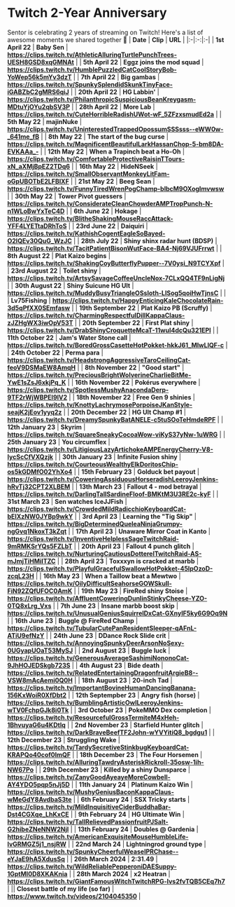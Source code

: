 # Twitch 2-Year Anniversary
Sentor is celebrating 2 years of streaming on Twitch! Here's a list of awesome moments we shared together 🙂
| **Date** | **Clip** | **URL** |
|:-|:-:|:-|
| **1st April 22** | **Baby Sen** | **https://clips.twitch.tv/AthleticAlluringTurtlePunchTrees-UESH8GSD8xqGMNAt** |
| **5th April 22** | **Eggz joins the mod squad** | **https://clips.twitch.tv/HumblePuzzledCatCoolStoryBob-YoWep56k5mYv3dzT** |
| **7th April 22** | **Big gambas** | **https://clips.twitch.tv/SpunkySplendidSkunkTinyFace-iGABZbC2gMRS6qiJ** |
| **20th April 22** | **HG Labbin'** | **https://clips.twitch.tv/PhilanthropicSuspiciousBeanKreygasm-MDtuYjOYu2qbSV3P** |
| **28th April 22** | **More Lab** | **https://clips.twitch.tv/CuteHorribleRadishUWot-wF_5ZFzxsmudEd2a** |
| **5th May 22** | **majinNuke** | **https://clips.twitch.tv/UninterestedTrappedOpossumSSSsss--eWW0w-_641me_fB** |
| **8th May 22** | **The start of the bug curse** | **https://clips.twitch.tv/MagnificentBeautifulLarkHassanChop-5-bm8DA-EVKAAa_-** |
| **12th May 22** | **When a Trapinch beat a Ho-Oh** | **https://clips.twitch.tv/ComfortableProtectiveRaisinTTours-xN_aXMjBpEZ2TDq6** |
| **16th May 22** | **HideNSeek** | **https://clips.twitch.tv/SmallObservantMonkeyLitFam-oGpUBOTbE2LFBIXF** |
| **21st May 22** | **Beeg Sean** | **https://clips.twitch.tv/FunnyTiredWrenPogChamp-blbcM9OXogImvwsw** |
| **30th May 22** | **Tower Pivot guessers** | **https://clips.twitch.tv/ConsiderateCleanChowderAMPTropPunch-N-n1WLoBwYxTeC4D** |
| **6th June 22** | **Hokage** | **https://clips.twitch.tv/BlitheShakingMouseRaccAttack-YFF4LYETtaDRhToS** |
| **23rd June 22** | **Daiquiri** | **https://clips.twitch.tv/KathishCogentEagleSoBayed-O2lQEv30QuG_WzJC** |
| **28th July 22** | **Shiny shinx radar hunt (BDSP)** | **https://clips.twitch.tv/TacitPatientBisonWutFace-BA4-Nj69VJUFrrwt** |
| **8th August 22** | **Plat Kaizo begins** | **https://clips.twitch.tv/ShakingCoyButterflyPupper--7V0ysi_N9TCYXpf** |
| **23rd August 22** | **Toilet shiny** | **https://clips.twitch.tv/ArtsySavageCoffeeUncleNox-7CLxQQ4TF9nLigNj** |
| **30th August 22** | **Shiny Suicune HG Ult** | **https://clips.twitch.tv/MuddyBusyTriangleOSsloth-LISog5qoiHwTjnsC** |
| | **Lv75Fishing** | **https://clips.twitch.tv/HappyEnticingKaleChocolateRain-3d5qPfXX0SEmfasw** |
| **19th September 22** | **Plat Kaizo PB (Scruffy)** | **https://clips.twitch.tv/CharmingRespectfulDillKappaClaus-zJZHgWX3iwOpV53T** |
| **20th September 22** | **First Plat shiny** | **https://clips.twitch.tv/DrabShinyCroquetteMcaT-11wul4dcQu321EPI** |
| **11th October 22** | **Jam's Water Stone call** | **https://clips.twitch.tv/BoredGrossCasetteHotPokket-hkkJ61_MlwLlQF-c** |
| **24th October 22** | **Perma para** | **https://clips.twitch.tv/HeadstrongAggressiveTaroCeilingCat-feoV9DSMaEW8AmqH** |
| **8th November 22** | **"Good start"** | **https://clips.twitch.tv/PreciousBrightWolverineCharlieBitMe-YwE1sZsJ6xkjPq_K** |
| **16th November 22** | **Pokérus everywhere** | **https://clips.twitch.tv/SpotlessMushyAnacondaDerp-9TF2rWjWBPEl9lV2** |
| **18th November 22** | **Free Gen 9 shinies** | **https://clips.twitch.tv/KnottyLachrymosePorpoiseJKanStyle-seajK2jEov1yyq2z** |
| **20th December 22** | **HG Ult Champ #1** | **https://clips.twitch.tv/DreamySpunkyBatANELE-c5tuSOoTeHmdeRPF** |
| **12th January 23** | **Skyrim** | **https://clips.twitch.tv/SquareSneakyCocoaWow-viKyS37yNw-1uWRG** |
| **25th January 23** | **You circumflex** | **https://clips.twitch.tv/LitigiousLazyArtichokeAMPEnergyCherry-V8-IycScCfVXQzjk** |
| **30th January 23** | **Infinite Fusion shiny** | **https://clips.twitch.tv/CourteousWealthyElkDoritosChip-os5kGDMfO02YhXo4** |
| **15th February 23** | **Golduck bet payout** | **https://clips.twitch.tv/CoweringAssiduousHorseradishLeeroyJenkins-hRvTj32CPT2XLBEM** |
| **13th March 23** | **Fallout 4 - mod betrayal** | **https://clips.twitch.tv/DarlingTallSardineFloof-BMKtM3U3RE2c-kyF** |
| **31st March 23** | **Sen watches IceJJFish** | **https://clips.twitch.tv/CrowdedMildRadicchioKeyboardCat-bEIXzNW0JYBp9wkY** |
| **3rd April 23** | **Learning the "Tig Skip"** | **https://clips.twitch.tv/BigDeterminedQueleaNinjaGrumpy-ngGvq1NkoxT3kZqt** |
| **17th April 23** | **Unaware Mirror Coat in Kanto** | **https://clips.twitch.tv/InventiveHelplessSageTwitchRaid-9mRMKSrYQs5FZLbT** |
| **20th April 23** | **Fallout 4 punch glitch** | **https://clips.twitch.tv/NurturingCautiousDotterelTwitchRaid-AS-mJmjTiHMiITZC** |
| **28th April 23** | **Toxxxyn is cracked at marbb** | **https://clips.twitch.tv/PlayfulGracefulSwallowHotPokket-45IpOzoD-zcqL23H** |
| **16th May 23** | **When a Taillow beat a Mewtwo** | **https://clips.twitch.tv/OilyDifficultSeahorseGOWSkull-FiN92ZQfUFOC0AmK** |
| **19th May 23** | **FireRed shiny Stoise** | **https://clips.twitch.tv/AffluentCoweringDunlinStinkyCheese-YZO-0TQ8xLrg_Vxs** |
| **7th June 23** | **Insane marbb boost skip** | **https://clips.twitch.tv/UnusualGeniusSquirrelDxCat-GXnylF5ky6G9Oq9N** |
| **16th June 23** | **Buggle @ FireRed Champ** | **https://clips.twitch.tv/TubularCutePanResidentSleeper-qAFnL-ATiU9efNzY** |
| **24th June 23** | **DDance Rock Slide crit** | **https://clips.twitch.tv/AnnoyingSpunkyDeerArsonNoSexy-0UGyapUOaT53MySJ** |
| **2nd August 23** | **Buggle luck** | **https://clips.twitch.tv/GenerousAverageSashimiNononoCat-9JhHOJEDSkgb723S** |
| **4th August 23** | **Bide death** | **https://clips.twitch.tv/RelatedEntertainingDragonfruitArgieB8--VSW8mAcAemi0Q0H** |
| **18th August 23** | **20-inch Tad** | **https://clips.twitch.tv/ImportantBovineHumanDancingBanana-156KxWoiR0XfDbt2** |
| **12th Septempber 23** | **Angry fish (horse)** | **https://clips.twitch.tv/BumblingArtisticOwlLeeroyJenkins-wTV0FchpGJk8i0Tk** |
| **3rd October 23** | **PokeMMO Dex completion** | **https://clips.twitch.tv/ResourcefulGrossTermiteM4xHeh-1BhvuyaG6u4KDtIq** |
| **2nd November 23** | **Starfield Hunter glitch** | **https://clips.twitch.tv/DarkBraveBeefTF2John-wYVYitiQ8_bgdgu1** |
| **12th December 23** | **Struggling Wake** | **https://clips.twitch.tv/TardySecretiveStinkbugKeyboardCat-KRAPQo40cof0lmQF** |
| **18th December 23** | **The Four Horsemen** | **https://clips.twitch.tv/AlluringTawdryAsteriskRickroll-35osw-1ih-NW67Po** |
| **29th December 23** | **Killed by a shiny Dunsparce** | **https://clips.twitch.tv/ZanyGoodAyeayeMoreCowbell-AY4YDO5pqp5nJj5D** |
| **11th January 24** | **Platinum Kaizo Win** | **https://clips.twitch.tv/MushyGeniusBaconKappaClaus-wMeGdY8AvdbaS3te** |
| **6th February 24** | **SSX Tricky starts** | **https://clips.twitch.tv/MildInquisitiveCiderBuddhaBar-Dst4CGXqe_LhKxCE** |
| **9th February 24** | **HG Ultimate Win** | **https://clips.twitch.tv/TallRelievedPassionfruitPJSalt-G2hibeZNeNNW2Njl** |
| **13th February 24** | **Doubles @ Gardenia** | **https://clips.twitch.tv/AmericanExquisiteMouseHumbleLife-lvGRMGZ5j1_nsjRW** |
| **22nd March 24** | **Lightningrod ground type** | **https://clips.twitch.tv/SpunkyCheerfulWeaselPRChase--eYJaE9hA5XdusSq** |
| **26th March 2024** | **2:31.49** | **https://clips.twitch.tv/WildReliablePepperoniDAESuppy-1GptMI0D8XKAKnia** |
| **28th March 2024** | **x2 Heatran** | **https://clips.twitch.tv/GiantFamousWitchTwitchRPG-lvs2fvTQB5CEq7h7** |
|| **Closest battle of my life (so far)** | **https://www.twitch.tv/videos/2104045350** |

